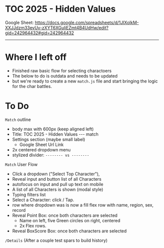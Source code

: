 # TOC 2025 - Hidden Values

Google Sheet: https://docs.google.com/spreadsheets/d/1JIXolkM-XXJJdzm33evUv-zXYT6XGuliEZmt4B4UdHw/edit?gid=242964432#gid=242964432

----
# Where I left off
- Finished raw basic flow for selecting charactoers 
- The below to do is outdata and needs to be updated
- but we're ready to create a new `match.js` file and start bringing the logic for the char battles. 

# To Do 

`Match` outline
- body max with 600px (keep aligned left)
- Title: TOC 2025 - Hidden Values --- match
- Settings section (maybe small label)
  - Google Sheet Url Link
- 2x centered dropdown menu
- stylized divider: `-------- vs --------`

`Match` User Flow
- Click a dropdown ("Select Top Character"), 
- Reveal input and button list of all Characters 
- autofocus on input and pull up text on mobile
- A list of all Characters is shown (modal style)
- Typing filters list
- Select a Character: click / Tap.
- row where dropdown was is now a fill flex row with name, region, sex, record
- Reveal Point Box: once both characters are selected 
  - Name on left, five Green circles on right, centered
  - 2x Flex rows. 
- Reveal BoxScore Box: once both characters are selected

`/Details` (After a couple test spars to build history)

